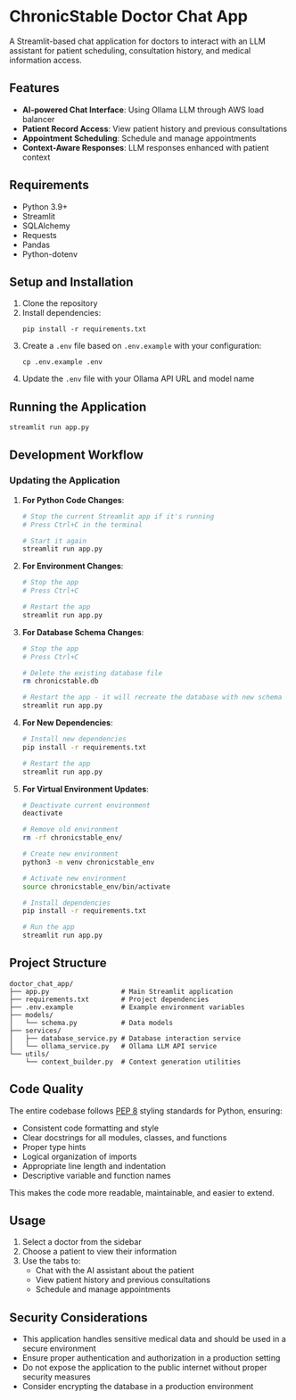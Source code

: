 # ChronicStable Doctor Chat App

A Streamlit-based chat application for doctors to interact with an LLM assistant for patient scheduling, consultation history, and medical information access.

## Features

- **AI-powered Chat Interface**: Using Ollama LLM through AWS load balancer
- **Patient Record Access**: View patient history and previous consultations
- **Appointment Scheduling**: Schedule and manage appointments
- **Context-Aware Responses**: LLM responses enhanced with patient context

## Requirements

- Python 3.9+
- Streamlit
- SQLAlchemy
- Requests
- Pandas
- Python-dotenv

## Setup and Installation

1. Clone the repository
2. Install dependencies:
   ```
   pip install -r requirements.txt
   ```
3. Create a `.env` file based on `.env.example` with your configuration:
   ```
   cp .env.example .env
   ```
4. Update the `.env` file with your Ollama API URL and model name

## Running the Application

```bash
streamlit run app.py
```

## Development Workflow

### Updating the Application

1. **For Python Code Changes**:
   ```bash
   # Stop the current Streamlit app if it's running
   # Press Ctrl+C in the terminal
   
   # Start it again
   streamlit run app.py
   ```

2. **For Environment Changes**:
   ```bash
   # Stop the app
   # Press Ctrl+C
   
   # Restart the app
   streamlit run app.py
   ```

3. **For Database Schema Changes**:
   ```bash
   # Stop the app
   # Press Ctrl+C
   
   # Delete the existing database file
   rm chronicstable.db
   
   # Restart the app - it will recreate the database with new schema
   streamlit run app.py
   ```

4. **For New Dependencies**:
   ```bash
   # Install new dependencies
   pip install -r requirements.txt
   
   # Restart the app
   streamlit run app.py
   ```

5. **For Virtual Environment Updates**:
   ```bash
   # Deactivate current environment
   deactivate
   
   # Remove old environment
   rm -rf chronicstable_env/
   
   # Create new environment
   python3 -m venv chronicstable_env
   
   # Activate new environment
   source chronicstable_env/bin/activate
   
   # Install dependencies
   pip install -r requirements.txt
   
   # Run the app
   streamlit run app.py
   ```

## Project Structure

```
doctor_chat_app/
├── app.py                  # Main Streamlit application
├── requirements.txt        # Project dependencies
├── .env.example            # Example environment variables
├── models/
│   └── schema.py           # Data models
├── services/
│   ├── database_service.py # Database interaction service
│   └── ollama_service.py   # Ollama LLM API service
└── utils/
    └── context_builder.py  # Context generation utilities
```

## Code Quality

The entire codebase follows [PEP 8](https://peps.python.org/pep-0008/) styling standards for Python, ensuring:

- Consistent code formatting and style
- Clear docstrings for all modules, classes, and functions
- Proper type hints
- Logical organization of imports
- Appropriate line length and indentation
- Descriptive variable and function names

This makes the code more readable, maintainable, and easier to extend.

## Usage

1. Select a doctor from the sidebar
2. Choose a patient to view their information
3. Use the tabs to:
   - Chat with the AI assistant about the patient
   - View patient history and previous consultations
   - Schedule and manage appointments

## Security Considerations

- This application handles sensitive medical data and should be used in a secure environment
- Ensure proper authentication and authorization in a production setting
- Do not expose the application to the public internet without proper security measures
- Consider encrypting the database in a production environment

